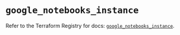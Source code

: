 # `google_notebooks_instance`

Refer to the Terraform Registry for docs: [`google_notebooks_instance`](https://registry.terraform.io/providers/hashicorp/google/6.34.1/docs/resources/notebooks_instance).
